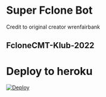 # Super Fclone Bot

Credit to original creator wrenfairbank

## FcloneCMT-Klub-2022

# Deploy to heroku

[![Deploy](https://telegra.ph/file/2ab06dfdc05c0391b0348.jpg)](https://telegra.ph/How-to-deploy-05-27)
